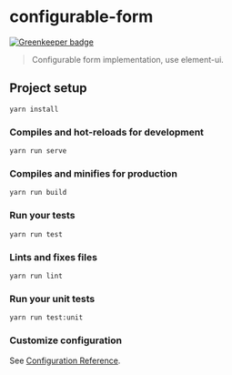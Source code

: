 # configurable-form

[![Greenkeeper badge](https://badges.greenkeeper.io/zh-rocco/configurable-form.svg)](https://greenkeeper.io/)

> Configurable form implementation, use element-ui.

## Project setup

```
yarn install
```

### Compiles and hot-reloads for development

```
yarn run serve
```

### Compiles and minifies for production

```
yarn run build
```

### Run your tests

```
yarn run test
```

### Lints and fixes files

```
yarn run lint
```

### Run your unit tests

```
yarn run test:unit
```

### Customize configuration

See [Configuration Reference](https://cli.vuejs.org/config/).
